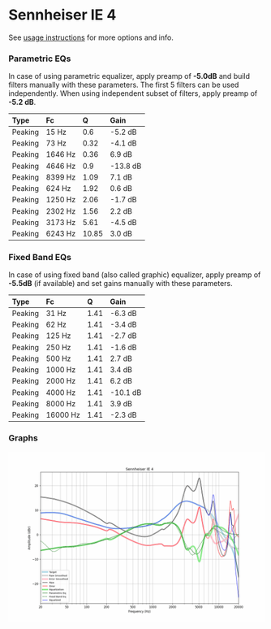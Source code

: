 # Sennheiser IE 4
See [usage instructions](https://github.com/jaakkopasanen/AutoEq#usage) for more options and info.

### Parametric EQs
In case of using parametric equalizer, apply preamp of **-5.0dB** and build filters manually
with these parameters. The first 5 filters can be used independently.
When using independent subset of filters, apply preamp of **-5.2 dB**.

| Type    | Fc      |     Q | Gain     |
|:--------|:--------|:------|:---------|
| Peaking | 15 Hz   |  0.6  | -5.2 dB  |
| Peaking | 73 Hz   |  0.32 | -4.1 dB  |
| Peaking | 1646 Hz |  0.36 | 6.9 dB   |
| Peaking | 4646 Hz |  0.9  | -13.8 dB |
| Peaking | 8399 Hz |  1.09 | 7.1 dB   |
| Peaking | 624 Hz  |  1.92 | 0.6 dB   |
| Peaking | 1250 Hz |  2.06 | -1.7 dB  |
| Peaking | 2302 Hz |  1.56 | 2.2 dB   |
| Peaking | 3173 Hz |  5.61 | -4.5 dB  |
| Peaking | 6243 Hz | 10.85 | 3.0 dB   |

### Fixed Band EQs
In case of using fixed band (also called graphic) equalizer, apply preamp of **-5.5dB**
(if available) and set gains manually with these parameters.

| Type    | Fc       |    Q | Gain     |
|:--------|:---------|:-----|:---------|
| Peaking | 31 Hz    | 1.41 | -6.3 dB  |
| Peaking | 62 Hz    | 1.41 | -3.4 dB  |
| Peaking | 125 Hz   | 1.41 | -2.7 dB  |
| Peaking | 250 Hz   | 1.41 | -1.6 dB  |
| Peaking | 500 Hz   | 1.41 | 2.7 dB   |
| Peaking | 1000 Hz  | 1.41 | 3.4 dB   |
| Peaking | 2000 Hz  | 1.41 | 6.2 dB   |
| Peaking | 4000 Hz  | 1.41 | -10.1 dB |
| Peaking | 8000 Hz  | 1.41 | 3.9 dB   |
| Peaking | 16000 Hz | 1.41 | -2.3 dB  |

### Graphs
![](./Sennheiser%20IE%204.png)
